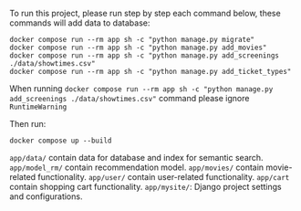 To run this project, please run step by step each command below, these commands will add data to database:
```
docker compose run --rm app sh -c "python manage.py migrate"
docker compose run --rm app sh -c "python manage.py add_movies"
docker compose run --rm app sh -c "python manage.py add_screenings ./data/showtimes.csv"
docker compose run --rm app sh -c "python manage.py add_ticket_types"
```
When running `docker compose run --rm app sh -c "python manage.py add_screenings ./data/showtimes.csv"` command please ignore `RuntimeWarning`

Then run:
```
docker compose up --build
```
`app/data/` contain data for database and index for semantic search.
`app/model_rm/`  contain recommendation model.
`app/movies/` contain movie-related functionality.
`app/user/` contain user-related functionality. 
`app/cart` contain shopping cart functionality.
`app/mysite/`: Django project settings and configurations.

